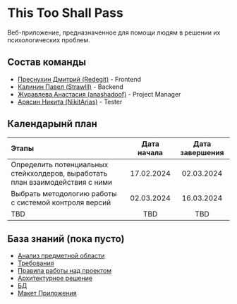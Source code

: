 # This Too Shall Pass 

Веб-приложение, предназначенное для помощи людям в решении их психологических проблем.

## Состав команды 

- [Преснухин Дмитрий (Redegit)](https://github.com/Redegit) - Frontend
- [Калинин Павел (Strawlll)](https://github.com/Strawlll) - Backend
- [Журавлева Анастасия (anashadoof)](https://github.com/anashadoof) - Project Manager
- [Арясин Никита (NikitArias)](https://github.com/NikitArias) - Tester

## Календарынй план

| Этапы                                                                         | Дата начала | Дата завершения |
| :---------------------------------------------------------------------------- | :---------: | :-------------: |
| Определить потенциальных стейкхолдеров, выработать план взаимодействия с ними | 17.02.2024  |   02.03.2024    |
| Выбрать методологию работы с системой контроля версий                         | 02.03.2024  |   16.03.2024    |
| TBD                                                                           |     TBD     |       TBD       |

## База знаний (пока пусто)
- [Анализ предметной области](#)
- [Требования](#)
- [Правила работы над проектом](#)
- [Архитектурное решение](#)
- [БД](#)
- [Макет Приложения](#)
